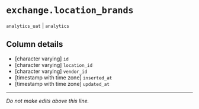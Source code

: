 # `exchange.location_brands`
`analytics_uat` | `analytics`

## Column details
* [character varying] `id`
* [character varying] `location_id`
* [character varying] `vendor_id`
* [timestamp with time zone] `inserted_at`
* [timestamp with time zone] `updated_at`

-------------------------------------------------------------------------------
*Do not make edits above this line.*

